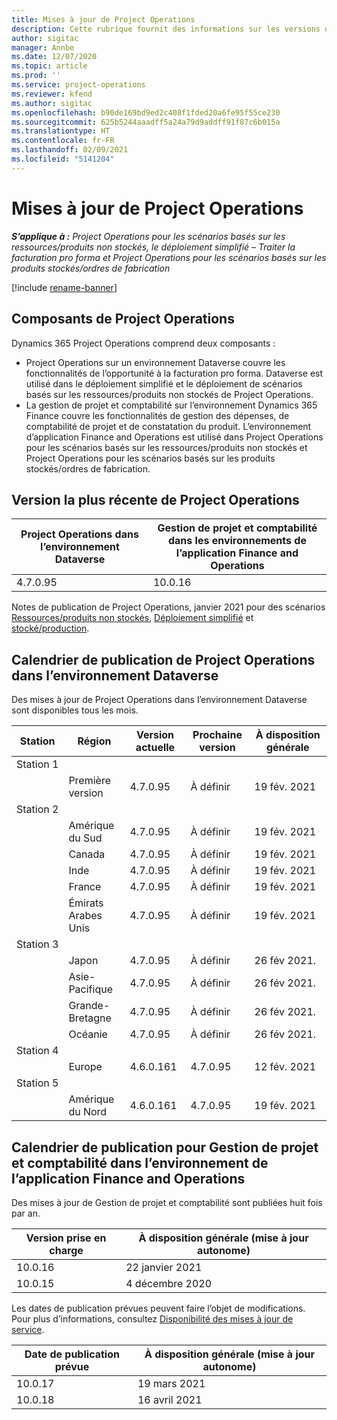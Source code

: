 ```yaml
---
title: Mises à jour de Project Operations
description: Cette rubrique fournit des informations sur les versions de Dynamics 365 Project Operations.
author: sigitac
manager: Annbe
ms.date: 12/07/2020
ms.topic: article
ms.prod: ''
ms.service: project-operations
ms.reviewer: kfend
ms.author: sigitac
ms.openlocfilehash: b90de169bd9ed2c408f1fded20a6fe95f55ce230
ms.sourcegitcommit: 625b5244aaadff5a24a79d9addff91f87c6b015a
ms.translationtype: HT
ms.contentlocale: fr-FR
ms.lasthandoff: 02/09/2021
ms.locfileid: "5141204"
---
```

# <a name="project-operations-updates"></a>Mises à jour de Project Operations

_**S’applique à :** Project Operations pour les scénarios basés sur les ressources/produits non stockés, le déploiement simplifié – Traiter la facturation pro forma et Project Operations pour les scénarios basés sur les produits stockés/ordres de fabrication_

[!include [rename-banner](~/includes/cc-data-platform-banner.md)]

## <a name="project-operations-components"></a>Composants de Project Operations

Dynamics 365 Project Operations comprend deux composants :

- Project Operations sur un environnement Dataverse couvre les fonctionnalités de l’opportunité à la facturation pro forma. Dataverse est utilisé dans le déploiement simplifié et le déploiement de scénarios basés sur les ressources/produits non stockés de Project Operations.
- La gestion de projet et comptabilité sur l’environnement Dynamics 365 Finance couvre les fonctionnalités de gestion des dépenses, de comptabilité de projet et de constatation du produit. L’environnement d’application Finance and Operations est utilisé dans Project Operations pour les scénarios basés sur les ressources/produits non stockés et Project Operations pour les scénarios basés sur les produits stockés/ordres de fabrication.

## <a name="project-operations-latest-version"></a>Version la plus récente de Project Operations

| Project Operations dans l’environnement Dataverse | Gestion de projet et comptabilité dans les environnements de l’application Finance and Operations |
| --- | --- |
| 4.7.0.95 | 10.0.16 |

Notes de publication de Project Operations, janvier 2021 pour des scénarios [Ressources/produits non stockés](whats-new-feb-2021-resource-based.md), [Déploiement simplifié](../pro/whats-new/whats-new-feb-2021-lite.md) et [stocké/production](../prod-pma/whats-new/whats-new-jan-2021-stocked.md).

## <a name="release-schedule-for-project-operations-on-dataverse-environment"></a>Calendrier de publication de Project Operations dans l’environnement Dataverse

Des mises à jour de Project Operations dans l’environnement Dataverse sont disponibles tous les mois. 

| Station   | Région        | Version actuelle | Prochaine version | À disposition générale |
|-----------|---------------|-----------------|--------------|---------------------|
| Station 1 |   &nbsp;      |    &nbsp;       | &nbsp;       |      &nbsp;         |
|   &nbsp;  | Première version |  4.7.0.95       | À définir     | 19 fév. 2021           |
| Station 2 |   &nbsp;      |    &nbsp;       | &nbsp;       |      &nbsp;         |
|   &nbsp;  | Amérique du Sud |  4.7.0.95       | À définir     | 19 fév. 2021           |
|    &nbsp; | Canada        |  4.7.0.95       | À définir     | 19 fév. 2021           |
|   &nbsp;  | Inde         |  4.7.0.95       | À définir     | 19 fév. 2021           |
|   &nbsp;  | France         |  4.7.0.95       | À définir     | 19 fév. 2021           |
|   &nbsp;  | Émirats Arabes Unis         |  4.7.0.95       | À définir     | 19 fév. 2021           |
| Station 3  |      &nbsp;   |     &nbsp;      |     &nbsp;   |      &nbsp;         |
|   &nbsp;  | Japon         |  4.7.0.95       | À définir     | 26 fév 2021.           |
|   &nbsp;  | Asie-Pacifique  |  4.7.0.95       | À définir     | 26 fév 2021.           |
|   &nbsp;  | Grande-Bretagne |  4.7.0.95       | À définir     | 26 fév 2021.           |
|   &nbsp;  | Océanie       |  4.7.0.95       | À définir     | 26 fév 2021.           |
| Station 4 |     &nbsp;    |     &nbsp;      |     &nbsp;   |      &nbsp;         |
|   &nbsp;  | Europe        |  4.6.0.161       | 4.7.0.95     | 12 fév. 2021           |
| Station 5 |     &nbsp;    |     &nbsp;      |     &nbsp;   |      &nbsp;         |
|   &nbsp;  | Amérique du Nord |  4.6.0.161       | 4.7.0.95     | 19 fév. 2021           |

## <a name="release-schedule-for-project-management-and-accounting-in-the-finance-and-operations-apps-environment"></a>Calendrier de publication pour Gestion de projet et comptabilité dans l’environnement de l’application Finance and Operations

Des mises à jour de Gestion de projet et comptabilité sont publiées huit fois par an.

| Version prise en charge | À disposition générale (mise à jour autonome) |
| --- | --- |
| 10.0.16 | 22 janvier 2021 |
| 10.0.15 | 4 décembre 2020 |


Les dates de publication prévues peuvent faire l’objet de modifications. Pour plus d’informations, consultez [Disponibilité des mises à jour de service](https://docs.microsoft.com/dynamics365/fin-ops-core/fin-ops/get-started/public-preview-releases?toc=/dynamics365/finance/toc.json).

| Date de publication prévue | À disposition générale (mise à jour autonome) |
| --- | --- |
| 10.0.17 | 19 mars 2021 |
| 10.0.18 | 16 avril 2021 |
